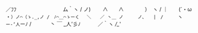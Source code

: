 ／ﾌﾌ 　　　　　 　　 　ム｀ヽ
/ ノ)　　 ∧　　∧　　　　）　ヽ
/ ｜　　(´・ω ・`）ノ⌒（ゝ._,ノ
/　ﾉ⌒＿⌒ゝーく　 ＼　　／
丶＿ ノ 　　 ノ､　　|　/
　　 `ヽ `ー-‘人`ーﾉ /
　　　 丶 ￣ _人’彡ﾉ
　　　／｀ヽ _/\__'
